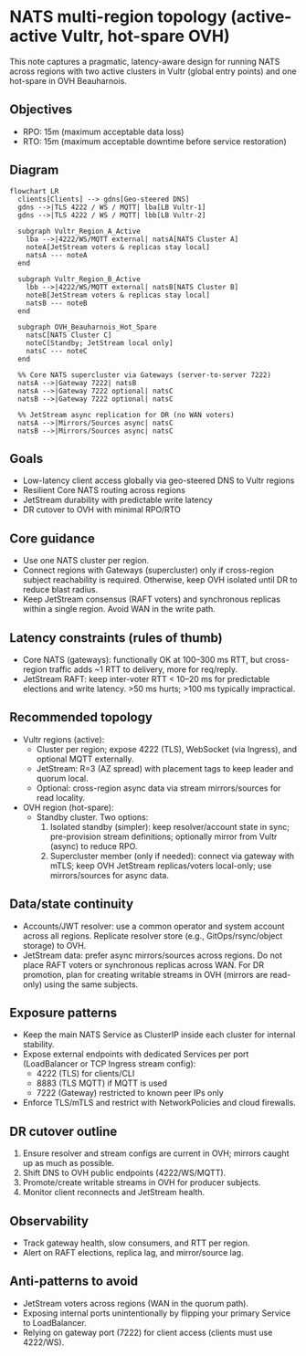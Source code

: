# NATS multi-region topology (active-active Vultr, hot-spare OVH)

This note captures a pragmatic, latency-aware design for running NATS across regions with two active clusters in Vultr (global entry points) and one hot-spare in OVH Beauharnois.

## Objectives
- RPO: 15m (maximum acceptable data loss)
- RTO: 15m (maximum acceptable downtime before service restoration)

## Diagram

```mermaid
flowchart LR
  clients[Clients] --> gdns[Geo-steered DNS]
  gdns -->|TLS 4222 / WS / MQTT| lba[LB Vultr-1]
  gdns -->|TLS 4222 / WS / MQTT| lbb[LB Vultr-2]

  subgraph Vultr_Region_A_Active
    lba -->|4222/WS/MQTT external| natsA[NATS Cluster A]
    noteA[JetStream voters & replicas stay local]
    natsA --- noteA
  end

  subgraph Vultr_Region_B_Active
    lbb -->|4222/WS/MQTT external| natsB[NATS Cluster B]
    noteB[JetStream voters & replicas stay local]
    natsB --- noteB
  end

  subgraph OVH_Beauharnois_Hot_Spare
    natsC[NATS Cluster C]
    noteC[Standby; JetStream local only]
    natsC --- noteC
  end

  %% Core NATS supercluster via Gateways (server-to-server 7222)
  natsA -->|Gateway 7222| natsB
  natsA -->|Gateway 7222 optional| natsC
  natsB -->|Gateway 7222 optional| natsC

  %% JetStream async replication for DR (no WAN voters)
  natsA -->|Mirrors/Sources async| natsC
  natsB -->|Mirrors/Sources async| natsC
```

## Goals
- Low-latency client access globally via geo-steered DNS to Vultr regions
- Resilient Core NATS routing across regions
- JetStream durability with predictable write latency
- DR cutover to OVH with minimal RPO/RTO

## Core guidance
- Use one NATS cluster per region.
- Connect regions with Gateways (supercluster) only if cross-region subject reachability is required. Otherwise, keep OVH isolated until DR to reduce blast radius.
- Keep JetStream consensus (RAFT voters) and synchronous replicas within a single region. Avoid WAN in the write path.

## Latency constraints (rules of thumb)
- Core NATS (gateways): functionally OK at 100–300 ms RTT, but cross-region traffic adds ~1 RTT to delivery, more for req/reply.
- JetStream RAFT: keep inter-voter RTT < 10–20 ms for predictable elections and write latency. >50 ms hurts; >100 ms typically impractical.

## Recommended topology
- Vultr regions (active):
  - Cluster per region; expose 4222 (TLS), WebSocket (via Ingress), and optional MQTT externally.
  - JetStream: R=3 (AZ spread) with placement tags to keep leader and quorum local.
  - Optional: cross-region async data via stream mirrors/sources for read locality.
- OVH region (hot-spare):
  - Standby cluster. Two options:
    1) Isolated standby (simpler): keep resolver/account state in sync; pre-provision stream definitions; optionally mirror from Vultr (async) to reduce RPO.
    2) Supercluster member (only if needed): connect via gateway with mTLS; keep OVH JetStream replicas/voters local-only; use mirrors/sources for async data.

## Data/state continuity
- Accounts/JWT resolver: use a common operator and system account across all regions. Replicate resolver store (e.g., GitOps/rsync/object storage) to OVH.
- JetStream data: prefer async mirrors/sources across regions. Do not place RAFT voters or synchronous replicas across WAN. For DR promotion, plan for creating writable streams in OVH (mirrors are read-only) using the same subjects.

## Exposure patterns
- Keep the main NATS Service as ClusterIP inside each cluster for internal stability.
- Expose external endpoints with dedicated Services per port (LoadBalancer or TCP Ingress stream config):
  - 4222 (TLS) for clients/CLI
  - 8883 (TLS MQTT) if MQTT is used
  - 7222 (Gateway) restricted to known peer IPs only
- Enforce TLS/mTLS and restrict with NetworkPolicies and cloud firewalls.

## DR cutover outline
1. Ensure resolver and stream configs are current in OVH; mirrors caught up as much as possible.
2. Shift DNS to OVH public endpoints (4222/WS/MQTT).
3. Promote/create writable streams in OVH for producer subjects.
4. Monitor client reconnects and JetStream health.

## Observability
- Track gateway health, slow consumers, and RTT per region.
- Alert on RAFT elections, replica lag, and mirror/source lag.

## Anti-patterns to avoid
- JetStream voters across regions (WAN in the quorum path).
- Exposing internal ports unintentionally by flipping your primary Service to LoadBalancer.
- Relying on gateway port (7222) for client access (clients must use 4222/WS).
